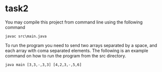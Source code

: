 # task2
You may compile this project from command line using the following command

`javac src\main.java`

To run the program you need to send two arrays separated by a space, and each array with coma separated elements. The following is an example command on how to run the program from the src directory.

`java main [3,3,-,3,3] [4,2,3,-,5,6]`
